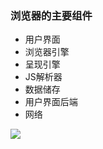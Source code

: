 ### 浏览器的主要组件

+ 用户界面
+ 浏览器引擎
+ 呈现引擎
+ JS解析器
+ 数据储存
+ 用户界面后端
+ 网络

![](https://www.html5rocks.com/zh/tutorials/internals/howbrowserswork/layers.png)



